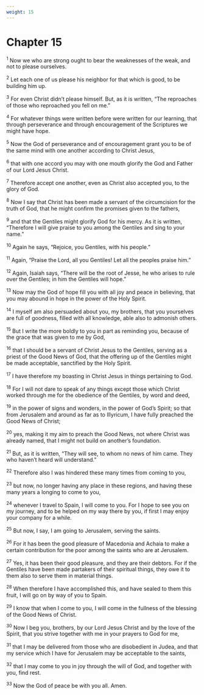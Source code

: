 ```yaml
---
weight: 15
---
```


# Chapter 15

<sup>1</sup> Now we who are strong ought to bear the weaknesses of the weak, and not to please ourselves. 

<sup>2</sup> Let each one of us please his neighbor for that which is good, to be building him up. 

<sup>3</sup> For even Christ didn’t please himself. But, as it is written, “The reproaches of those who reproached you fell on me.” 

<sup>4</sup> For whatever things were written before were written for our learning, that through perseverance and through encouragement of the Scriptures we might have hope. 

<sup>5</sup> Now the God of perseverance and of encouragement grant you to be of the same mind with one another according to Christ Jesus, 

<sup>6</sup> that with one accord you may with one mouth glorify the God and Father of our Lord Jesus Christ. 

<sup>7</sup> Therefore accept one another, even as Christ also accepted you, to the glory of God. 

<sup>8</sup> Now I say that Christ has been made a servant of the circumcision for the truth of God, that he might confirm the promises given to the fathers, 

<sup>9</sup> and that the Gentiles might glorify God for his mercy. As it is written, “Therefore I will give praise to you among the Gentiles and sing to your name.” 

<sup>10</sup> Again he says, “Rejoice, you Gentiles, with his people.” 

<sup>11</sup> Again, “Praise the Lord, all you Gentiles! Let all the peoples praise him.” 

<sup>12</sup> Again, Isaiah says, “There will be the root of Jesse, he who arises to rule over the Gentiles; in him the Gentiles will hope.” 

<sup>13</sup> Now may the God of hope fill you with all joy and peace in believing, that you may abound in hope in the power of the Holy Spirit. 

<sup>14</sup> I myself am also persuaded about you, my brothers, that you yourselves are full of goodness, filled with all knowledge, able also to admonish others. 

<sup>15</sup> But I write the more boldly to you in part as reminding you, because of the grace that was given to me by God, 

<sup>16</sup> that I should be a servant of Christ Jesus to the Gentiles, serving as a priest of the Good News of God, that the offering up of the Gentiles might be made acceptable, sanctified by the Holy Spirit. 

<sup>17</sup> I have therefore my boasting in Christ Jesus in things pertaining to God. 

<sup>18</sup> For I will not dare to speak of any things except those which Christ worked through me for the obedience of the Gentiles, by word and deed, 

<sup>19</sup> in the power of signs and wonders, in the power of God’s Spirit; so that from Jerusalem and around as far as to Illyricum, I have fully preached the Good News of Christ; 

<sup>20</sup> yes, making it my aim to preach the Good News, not where Christ was already named, that I might not build on another’s foundation. 

<sup>21</sup> But, as it is written, “They will see, to whom no news of him came. They who haven’t heard will understand.” 

<sup>22</sup> Therefore also I was hindered these many times from coming to you, 

<sup>23</sup> but now, no longer having any place in these regions, and having these many years a longing to come to you, 

<sup>24</sup> whenever I travel to Spain, I will come to you. For I hope to see you on my journey, and to be helped on my way there by you, if first I may enjoy your company for a while. 

<sup>25</sup> But now, I say, I am going to Jerusalem, serving the saints. 

<sup>26</sup> For it has been the good pleasure of Macedonia and Achaia to make a certain contribution for the poor among the saints who are at Jerusalem. 

<sup>27</sup> Yes, it has been their good pleasure, and they are their debtors. For if the Gentiles have been made partakers of their spiritual things, they owe it to them also to serve them in material things. 

<sup>28</sup> When therefore I have accomplished this, and have sealed to them this fruit, I will go on by way of you to Spain. 

<sup>29</sup> I know that when I come to you, I will come in the fullness of the blessing of the Good News of Christ. 

<sup>30</sup> Now I beg you, brothers, by our Lord Jesus Christ and by the love of the Spirit, that you strive together with me in your prayers to God for me, 

<sup>31</sup> that I may be delivered from those who are disobedient in Judea, and that my service which I have for Jerusalem may be acceptable to the saints, 

<sup>32</sup> that I may come to you in joy through the will of God, and together with you, find rest. 

<sup>33</sup> Now the God of peace be with you all. Amen. 


